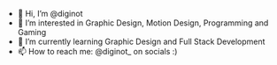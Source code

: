 - 👋 Hi, I’m @diginot
- 👀 I’m interested in Graphic Design, Motion Design, Programming and Gaming
- 🌱 I’m currently learning Graphic Design and Full Stack Development
- 📫 How to reach me: @diginot_ on socials :)

<!---
diginot/diginot is a ✨ special ✨ repository because its `README.md` (this file) appears on your GitHub profile.
You can click the Preview link to take a look at your changes.
--->
